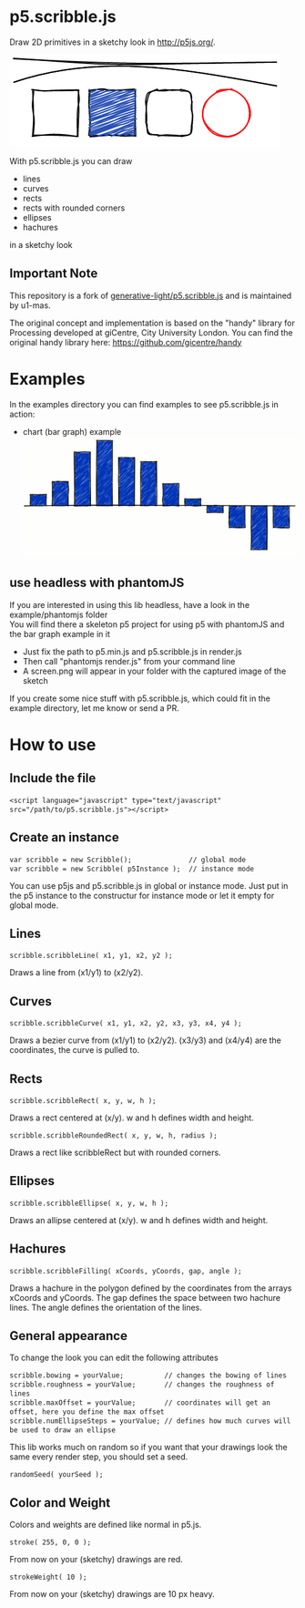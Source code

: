 # p5.scribble.js
Draw 2D primitives in a sketchy look in http://p5js.org/.

![Example image](scribble-p5.js.png)

With p5.scribble.js you can draw
- lines
- curves
- rects
- rects with rounded corners
- ellipses
- hachures

in a sketchy look

## Important Note

This repository is a fork of [generative-light/p5.scribble.js](https://github.com/generative-light/p5.scribble.js) and is maintained by u1-mas.

The original concept and implementation is based on the "handy" library for Processing developed at giCentre, City University London.
You can find the original handy library here: https://github.com/gicentre/handy

# Examples
In the examples directory you can find examples to see p5.scribble.js in action:
- chart (bar graph) example
![Example image 2](bargraph.png)

## use headless with phantomJS
If you are interested in using this lib headless, have a look in the example/phantomjs folder    
You will find there a skeleton p5 project for using p5 with phantomJS and the bar graph example in it    
- Just fix the path to p5.min.js and p5.scribble.js in render.js    
- Then call "phantomjs render.js" from your command line    
- A screen.png will appear in your folder with the captured image of the sketch
    
If you create some nice stuff with p5.scribble.js, which could fit in the example directory, let me know or send a PR.

# How to use
## Include the file

    <script language="javascript" type="text/javascript" src="/path/to/p5.scribble.js"></script>

## Create an instance
    var scribble = new Scribble();              // global mode
    var scribble = new Scribble( p5Instance );  // instance mode
    
You can use p5js and p5.scribble.js in global or instance mode. 
Just put in the p5 instance to the constructur for instance mode or let it empty for global mode.

## Lines

    scribble.scribbleLine( x1, y1, x2, y2 );

Draws a line from (x1/y1) to (x2/y2).

## Curves

    scribble.scribbleCurve( x1, y1, x2, y2, x3, y3, x4, y4 );

Draws a bezier curve from (x1/y1) to (x2/y2). (x3/y3) and (x4/y4) are the coordinates, the curve is pulled to.

## Rects

    scribble.scribbleRect( x, y, w, h );

Draws a rect centered at (x/y). w and h defines width and height.

    scribble.scribbleRoundedRect( x, y, w, h, radius );

Draws a rect like scribbleRect but with rounded corners.

## Ellipses

    scribble.scribbleEllipse( x, y, w, h );

Draws an allipse centered at (x/y). w and h defines width and height.

## Hachures

    scribble.scribbleFilling( xCoords, yCoords, gap, angle );

Draws a hachure in the polygon defined by the coordinates from the arrays xCoords and yCoords.
The gap defines the space between two hachure lines.
The angle defines the orientation of the lines.

## General appearance
To change the look you can edit the following attributes

    scribble.bowing = yourValue;          // changes the bowing of lines
    scribble.roughness = yourValue;       // changes the roughness of lines
    scribble.maxOffset = yourValue;       // coordinates will get an offset, here you define the max offset
    scribble.numEllipseSteps = yourValue; // defines how much curves will be used to draw an ellipse

This lib works much on random so if you want that your drawings look the same every render step, you should set a seed.

    randomSeed( yourSeed );

## Color and Weight  
Colors and weights are defined like normal in p5.js.

    stroke( 255, 0, 0 );

From now on your (sketchy) drawings are red.

    strokeWeight( 10 );

From now on your (sketchy) drawings are 10 px heavy.
